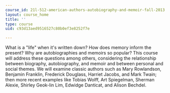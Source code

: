 ```yaml
---
course_id: 21l-512-american-authors-autobiography-and-memoir-fall-2013
layout: course_home
title: ''
type: course
uid: c93d13aed9516527c80b0ef3e8252f7e

---
```

What is a "life" when it's written down? How does memory inform the present? Why are autobiographies and memoirs so popular? This course will address these questions among others, considering the relationship between biography, autobiography, and memoir and between personal and social themes. We will examine classic authors such as Mary Rowlandson, Benjamin Franklin, Frederick Douglass, Harriet Jacobs, and Mark Twain; then more recent examples like Tobias Wolff, Art Spiegelman, Sherman Alexie, Shirley Geok-lin Lim, Edwidge Danticat, and Alison Bechdel.
